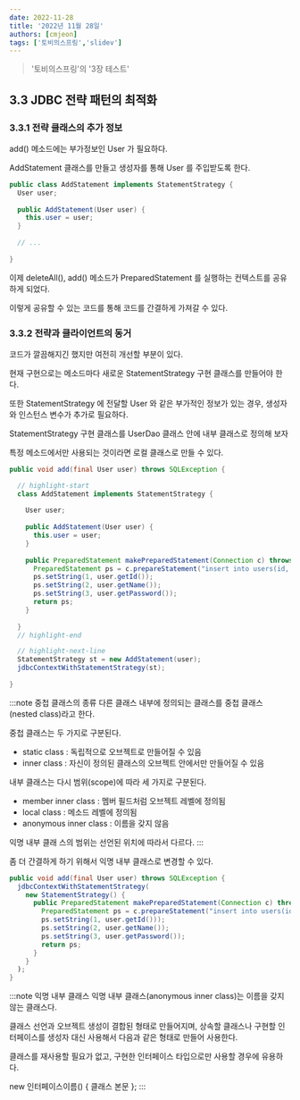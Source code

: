 ```yaml
---
date: 2022-11-28
title: '2022년 11월 28일'
authors: [cmjeon]
tags: ['토비의스프링','slidev']
---
```


> '토비의스프링'의 '3장 테스트'

## 3.3 JDBC 전략 패턴의 최적화

### 3.3.1 전략 클래스의 추가 정보

add() 메소드에는 부가정보인 User 가 필요하다.

AddStatement 클래스를 만들고 생성자를 통해 User 를 주입받도록 한다.

```java
public class AddStatement implements StatementStrategy {
  User user;
  
  public AddStatement(User user) {
    this.user = user;
  }
  
  // ...
  
}
```

<!--truncate-->

이제 deleteAll(), add() 메소드가 PreparedStatement 를 실행하는 컨텍스트를 공유하게 되었다.

이렇게 공유할 수 있는 코드를 통해 코드를 간결하게 가져갈 수 있다.

### 3.3.2 전략과 클라이언트의 동거

코드가 깔끔해지긴 했지만 여전히 개선할 부분이 있다.

현재 구현으로는 메소드마다 새로운 StatementStrategy 구현 클래스를 만들어야 한다.

또한 StatementStrategy 에 전달할 User 와 같은 부가적인 정보가 있는 경우, 생성자와 인스턴스 변수가 추가로 필요하다.

StatementStrategy 구현 클래스를 UserDao 클래스 안에 내부 클래스로 정의해 보자

특정 메소드에서만 사용되는 것이라면 로컬 클래스로 만들 수 있다.

```java
public void add(final User user) throws SQLException {

  // highlight-start
  class AddStatement implements StatementStrategy {
  
    User user;
    
    public AddStatement(User user) {
      this.user = user;
    }
  
    public PreparedStatement makePreparedStatement(Connection c) throws SQLException {
      PreparedStatement ps = c.prepareStatement("insert into users(id, name, password) values(?, ?, ?)"); 
      ps.setString(1, user.getId());
      ps.setString(2, user.getName());
      ps.setString(3, user.getPassword());
      return ps;
    }
    
  }
  // highlight-end

  // highlight-next-line
  StatementStrategy st = new AddStatement(user);
  jdbcContextWithStatementStrategy(st);
  
}
```

:::note 중첩 클래스의 종류
다른 클래스 내부에 정의되는 클래스를 중첩 클래스(nested class)라고 한다. 

중첩 클래스는 두 가지로 구분된다.
- static class : 독립적으로 오브젝트로 만들어질 수 있음
- inner class : 자신이 정의된 클래스의 오브젝트 안에서만 만들어질 수 있음

내부 클래스는 다시 범위(scope)에 따라 세 가지로 구분된다.
- member inner class : 멤버 필드처럼 오브젝트 레벨에 정의됨
- local class : 메소드 레벨에 정의됨
- anonymous inner class : 이름을 갖지 않음 

익명 내부 클래 스의 범위는 선언된 위치에 따라서 다르다.
:::

좀 더 간결하게 하기 위해서 익명 내부 클래스로 변경할 수 있다.

```java
public void add(final User user) throws SQLException { 
  jdbcContextWithStatementStrategy(
    new StatementStrategy() {
      public PreparedStatement makePreparedStatement(Connection c) throws SQLException {
        PreparedStatement ps = c.prepareStatement("insert into users(id, name, password) values(?, ?, ?)"); 
        ps.setString(1, user.getId())); 
        ps.setString(2, user.getName()); 
        ps.setString(3, user.getPassword());
        return ps;
      }
    }
  );
}
```

:::note 익명 내부 클래스
익명 내부 클래스(anonymous inner class)는 이름을 갖지않는 클래스다.

클래스 선언과 오브젝트 생성이 결합된 형태로 만들어지며, 상속할 클래스나 구현할 인터페이스를 생성자 대신 사용해서 다음과 같은 형태로 만들어 사용한다.

클래스를 재사용할 필요가 없고, 구현한 인터페이스 타입으로만 사용할 경우에 유용하다.

new 인터페이스이름() { 클래스 본문 };
:::



